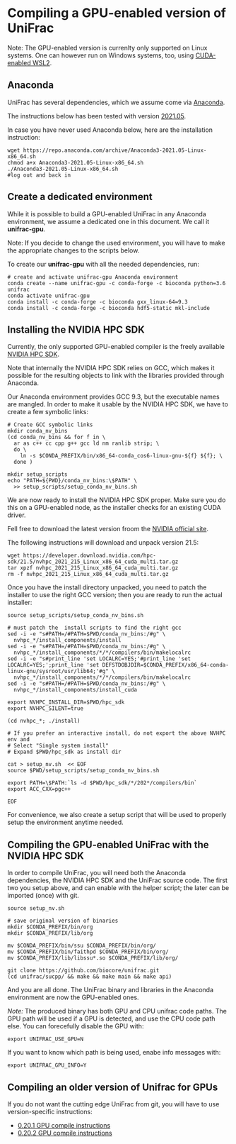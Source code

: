 # Compiling a GPU-enabled version of UniFrac

Note: The GPU-enabled version is currenlty only supported on Linux systems.
One can however run on Windows systems, too, using [CUDA-enabled WSL2](https://docs.nvidia.com/cuda/wsl-user-guide/index.html).


## Anaconda 

UniFrac has several dependencies, which we assume come via [Anaconda](https://www.anaconda.com/products/individual).

The instructions below has been tested with version [2021.05](https://repo.anaconda.com/archive/Anaconda3-2021.05-Linux-x86_64.sh).

In case you have never used Anaconda below, here are the installation instruction:

```
wget https://repo.anaconda.com/archive/Anaconda3-2021.05-Linux-x86_64.sh
chmod a+x Anaconda3-2021.05-Linux-x86_64.sh
./Anaconda3-2021.05-Linux-x86_64.sh
#log out and back in
```

## Create a dedicated environment

While it is possible to build a GPU-enabled UniFrac in any Anaconda environment, we assume a dedicated one in this document.
We call it **unifrac-gpu**.

Note: If you decide to change the used environment, you will have to make the appropriate changes to the scripts below. 

To create our **unifrac-gpu** with all the needed dependencies, run:

```
# create and activate unifrac-gpu Anaconda environment
conda create --name unifrac-gpu -c conda-forge -c bioconda python=3.6 unifrac
conda activate unifrac-gpu
conda install -c conda-forge -c bioconda gxx_linux-64=9.3
conda install -c conda-forge -c bioconda hdf5-static mkl-include
```

## Installing the NVIDIA HPC SDK

Currently, the only supported GPU-enabled compiler is the freely available [NVIDIA HPC SDK](https://developer.nvidia.com/hpc-sdk).

Note that internally the NVIDIA HPC SDK relies on GCC, which makes it possible for the resulting objects to link with the libraries provided through Anaconda. 

Our Anaconda environment provides GCC 9.3, but the executable names are mangled. In order to make it usable by the NVIDIA HPC SDK, we have to create a few symbolic links:

```
# Create GCC symbolic links
mkdir conda_nv_bins
(cd conda_nv_bins && for f in \
  ar as c++ cc cpp g++ gcc ld nm ranlib strip; \
  do \
    ln -s $CONDA_PREFIX/bin/x86_64-conda_cos6-linux-gnu-${f} ${f}; \
  done )

mkdir setup_scripts
echo "PATH=${PWD}/conda_nv_bins:\$PATH" \
  >> setup_scripts/setup_conda_nv_bins.sh
```

We are now ready to install the NVIDIA HPC SDK proper. Make sure you do this on a GPU-enabled node, as the installer checks for an existing CUDA driver.

Fell free to download the latest version froom the [NVIDIA official site](https://developer.nvidia.com/hpc-sdk). 

The following instructions will download and unpack version 21.5:

```
wget https://developer.download.nvidia.com/hpc-sdk/21.5/nvhpc_2021_215_Linux_x86_64_cuda_multi.tar.gz
tar xpzf nvhpc_2021_215_Linux_x86_64_cuda_multi.tar.gz
rm -f nvhpc_2021_215_Linux_x86_64_cuda_multi.tar.gz
```

Once you have the install directory unpacked, you need to patch the installer to use the right GCC version; then you are ready to run the actual installer:

```
source setup_scripts/setup_conda_nv_bins.sh

# must patch the  install scripts to find the right gcc
sed -i -e "s#PATH=/#PATH=$PWD/conda_nv_bins:/#g" \
  nvhpc_*/install_components/install 
sed -i -e "s#PATH=/#PATH=$PWD/conda_nv_bins:/#g" \
  nvhpc_*/install_components/*/*/compilers/bin/makelocalrc
sed -i -e "s#print_line 'set LOCALRC=YES;'#print_line 'set LOCALRC=YES;';print_line 'set DEFSTDOBJDIR=$CONDA_PREFIX/x86_64-conda-linux-gnu/sysroot/usr/lib64;'#g" \
  nvhpc_*/install_components/*/*/compilers/bin/makelocalrc
sed -i -e "s#PATH=/#PATH=$PWD/conda_nv_bins:/#g" \
  nvhpc_*/install_components/install_cuda

export NVHPC_INSTALL_DIR=$PWD/hpc_sdk
export NVHPC_SILENT=true

(cd nvhpc_*; ./install)

# If you prefer an interactive install, do not export the above NVHPC env and
# Select "Single system install"
# Expand $PWD/hpc_sdk as install dir

cat > setup_nv.sh  << EOF
source $PWD/setup_scripts/setup_conda_nv_bins.sh

export PATH=\$PATH:`ls -d $PWD/hpc_sdk/*/202*/compilers/bin`
export ACC_CXX=pgc++

EOF
```

For convenience, we also create a setup script that will be used to properly setup the environment anytime needed.


## Compiling the GPU-enabled UniFrac with the NVIDIA HPC SDK

In order to compile UniFrac, you will need both the Anaconda dependencies, the NVIDIA HPC SDK and the UniFrac source code.
The first two you setup above, and can enable with the helper script; the later can be imported (once) with git.

```
source setup_nv.sh

# save original version of binaries
mkdir $CONDA_PREFIX/bin/org
mkdir $CONDA_PREFIX/lib/org

mv $CONDA_PREFIX/bin/ssu $CONDA_PREFIX/bin/org/
mv $CONDA_PREFIX/bin/faithpd $CONDA_PREFIX/bin/org/
mv $CONDA_PREFIX/lib/libssu*.so $CONDA_PREFIX/lib/org/

git clone https://github.com/biocore/unifrac.git
(cd unifrac/sucpp/ && make && make main && make api)
```

And you are all done.
The UniFrac binary and libraries in the Anaconda environment are now the GPU-enabled ones.

*Note:* The produced binary has both GPU and CPU unifrac code paths. 
The GPU path will be used if a GPU is detected, and use the CPU code path else.
You can forecefully disable the GPU with:
```
export UNIFRAC_USE_GPU=N
```

If you want to know which path is being used, enabe info messages with:
```
export UNIFRAC_GPU_INFO=Y
```

## Compiling an older version of Unifrac for GPUs

If you do not want the cutting edge UniFrac from git, you will have to use version-specific instructions:
* [0.20.1 GPU compile instructions](https://github.com/sfiligoi/unifrac/blob/v0.20.1-docs/docs/compile_gpu.README.txt)
* [0.20.2 GPU compile instructions](https://github.com/sfiligoi/unifrac/blob/v0.20.2-docs/docs/compile_gpu.README.md)

